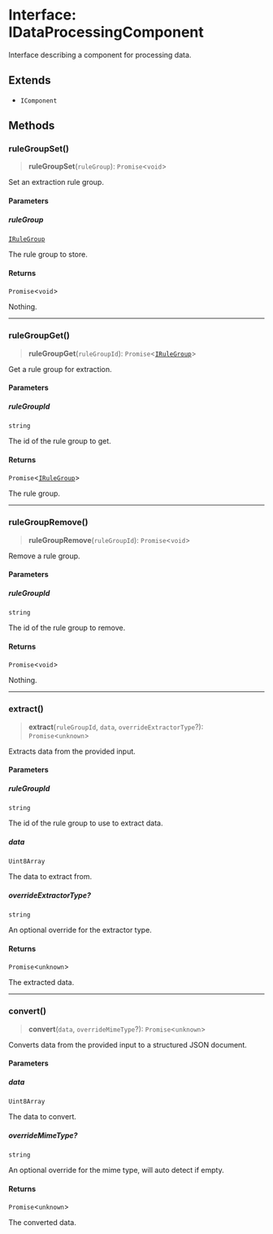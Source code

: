 # Interface: IDataProcessingComponent

Interface describing a component for processing data.

## Extends

- `IComponent`

## Methods

### ruleGroupSet()

> **ruleGroupSet**(`ruleGroup`): `Promise`\<`void`\>

Set an extraction rule group.

#### Parameters

##### ruleGroup

[`IRuleGroup`](IRuleGroup.md)

The rule group to store.

#### Returns

`Promise`\<`void`\>

Nothing.

***

### ruleGroupGet()

> **ruleGroupGet**(`ruleGroupId`): `Promise`\<[`IRuleGroup`](IRuleGroup.md)\>

Get a rule group for extraction.

#### Parameters

##### ruleGroupId

`string`

The id of the rule group to get.

#### Returns

`Promise`\<[`IRuleGroup`](IRuleGroup.md)\>

The rule group.

***

### ruleGroupRemove()

> **ruleGroupRemove**(`ruleGroupId`): `Promise`\<`void`\>

Remove a rule group.

#### Parameters

##### ruleGroupId

`string`

The id of the rule group to remove.

#### Returns

`Promise`\<`void`\>

Nothing.

***

### extract()

> **extract**(`ruleGroupId`, `data`, `overrideExtractorType`?): `Promise`\<`unknown`\>

Extracts data from the provided input.

#### Parameters

##### ruleGroupId

`string`

The id of the rule group to use to extract data.

##### data

`Uint8Array`

The data to extract from.

##### overrideExtractorType?

`string`

An optional override for the extractor type.

#### Returns

`Promise`\<`unknown`\>

The extracted data.

***

### convert()

> **convert**(`data`, `overrideMimeType`?): `Promise`\<`unknown`\>

Converts data from the provided input to a structured JSON document.

#### Parameters

##### data

`Uint8Array`

The data to convert.

##### overrideMimeType?

`string`

An optional override for the mime type, will auto detect if empty.

#### Returns

`Promise`\<`unknown`\>

The converted data.
